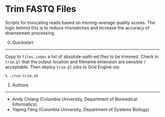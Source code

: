 Trim FASTQ Files
================

Scripts for truncating reads based on moving-average quality scores. The logic behind this is to reduce mismatches and increase the accuracy of downstream processing.


0. Quickstart
-------------

Copy to `files.index` a list of absolute-path-ed files to be trimmed. Check in `trim.pl` that the output location and filename extension are sensible / acceptable. Then deploy `trim.pl` jobs to Grid Engine via:

```
% ./run-trim.sh
```

1. Authors
----------

 - Andy Chiang (Columbia University, Department of Biomedical Informatics)
 - Yaping Feng (Columbia University, Department of Systems Biology)

